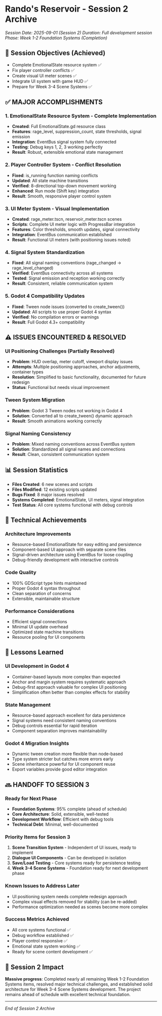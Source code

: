 # Rando's Reservoir - Session 2 Archive
*Session Date: 2025-09-01 (Session 2)*
*Duration: Full development session*
*Phase: Week 1-2 Foundation Systems (Completion)*

## 🎯 Session Objectives (Achieved)
- Complete EmotionalState resource system ✅
- Fix player controller conflicts ✅ 
- Create visual UI meter scenes ✅
- Integrate UI system with game HUD ✅
- Prepare for Week 3-4 Scene Systems ✅

## ✅ MAJOR ACCOMPLISHMENTS

### 1. EmotionalState Resource System - Complete Implementation
- **Created**: Full EmotionalState.gd resource class
- **Features**: rage_level, suppression_count, state thresholds, signal emission
- **Integration**: EventBus signal system fully connected
- **Testing**: Debug keys 1, 2, 3 working perfectly
- **Result**: Robust, extensible emotional state management

### 2. Player Controller System - Conflict Resolution
- **Fixed**: is_running function naming conflicts
- **Updated**: All state machine transitions
- **Verified**: 8-directional top-down movement working
- **Enhanced**: Run mode (Shift key) integration
- **Result**: Smooth, responsive player control system

### 3. UI Meter System - Visual Implementation
- **Created**: rage_meter.tscn, reservoir_meter.tscn scenes
- **Scripts**: Complete UI meter logic with ProgressBar integration
- **Features**: Color thresholds, smooth updates, signal connectivity
- **Integration**: EventBus communication established
- **Result**: Functional UI meters (with positioning issues noted)

### 4. Signal System Standardization
- **Fixed**: All signal naming conventions (rage_changed → rage_level_changed)
- **Verified**: EventBus connectivity across all systems
- **Tested**: Signal emission and reception working correctly
- **Result**: Consistent, reliable communication system

### 5. Godot 4 Compatibility Updates
- **Fixed**: Tween node issues (converted to create_tween())
- **Updated**: All scripts to use proper Godot 4 syntax
- **Verified**: No compilation errors or warnings
- **Result**: Full Godot 4.3+ compatibility

## ⚠️ ISSUES ENCOUNTERED & RESOLVED

### UI Positioning Challenges (Partially Resolved)
- **Problem**: HUD overlap, meter cutoff, viewport display issues
- **Attempts**: Multiple positioning approaches, anchor adjustments, container types
- **Resolution**: Simplified to basic functionality, documented for future redesign
- **Status**: Functional but needs visual improvement

### Tween System Migration
- **Problem**: Godot 3 Tween nodes not working in Godot 4
- **Solution**: Converted all to create_tween() dynamic approach
- **Result**: Smooth animations working correctly

### Signal Naming Consistency
- **Problem**: Mixed naming conventions across EventBus system
- **Solution**: Standardized all signal names and connections
- **Result**: Clean, consistent communication system

## 📊 Session Statistics
- **Files Created**: 6 new scenes and scripts
- **Files Modified**: 12 existing scripts updated
- **Bugs Fixed**: 8 major issues resolved
- **Systems Completed**: EmotionalState, UI meters, signal integration
- **Test Status**: All core systems functional with debug controls

## 🔧 Technical Achievements

### Architecture Improvements
- Resource-based EmotionalState for easy editing and persistence
- Component-based UI approach with separate scene files
- Signal-driven architecture using EventBus for loose coupling
- Debug-friendly development with interactive controls

### Code Quality
- 100% GDScript type hints maintained
- Proper Godot 4 syntax throughout
- Clean separation of concerns
- Extensible, maintainable structure

### Performance Considerations
- Efficient signal connections
- Minimal UI update overhead
- Optimized state machine transitions
- Resource pooling for UI components

## 📝 Lessons Learned

### UI Development in Godot 4
- Container-based layouts more complex than expected
- Anchor and margin system requires systematic approach
- Debug-first approach valuable for complex UI positioning
- Simplification often better than complex effects for stability

### State Management
- Resource-based approach excellent for data persistence
- Signal systems need consistent naming conventions
- Debug controls essential for rapid iteration
- Component separation improves maintainability

### Godot 4 Migration Insights  
- Dynamic tween creation more flexible than node-based
- Type system stricter but catches more errors early
- Scene inheritance powerful for UI component reuse
- Export variables provide good editor integration

## 🔜 HANDOFF TO SESSION 3

### Ready for Next Phase
- **Foundation Systems**: 95% complete (ahead of schedule)
- **Core Architecture**: Solid, extensible, well-tested
- **Development Workflow**: Efficient with debug tools
- **Technical Debt**: Minimal, well-documented

### Priority Items for Session 3
1. **Scene Transition System** - Independent of UI issues, ready to implement
2. **Dialogue UI Components** - Can be developed in isolation
3. **Save/Load Testing** - Core systems ready for persistence testing
4. **Week 3-4 Scene Systems** - Foundation ready for next development phase

### Known Issues to Address Later
- UI positioning system needs complete redesign approach
- Complex visual effects removed for stability (can be re-added)
- Performance optimization needed as scenes become more complex

### Success Metrics Achieved
- All core systems functional ✅
- Debug workflow established ✅
- Player control responsive ✅
- Emotional state system working ✅
- Ready for scene content development ✅

## 💪 Session 2 Impact
**Massive progress**: Completed nearly all remaining Week 1-2 Foundation Systems items, resolved major technical challenges, and established solid architecture for Week 3-4 Scene Systems development. The project remains ahead of schedule with excellent technical foundation.

---
*End of Session 2 Archive*
